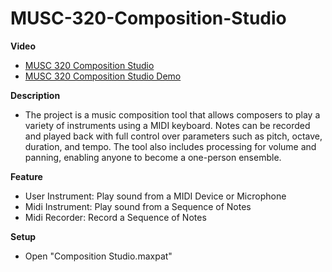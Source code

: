 # MUSC-320-Composition-Studio

**Video**

- [MUSC 320 Composition Studio](https://www.youtube.com/watch?v=S5PJFFVrTKY)
- [MUSC 320 Composition Studio Demo](https://www.youtube.com/watch?v=QoWMzQGrXeA)

**Description**

- The project is a music composition tool that allows composers to play a variety of instruments using a MIDI keyboard. Notes can be recorded and played back with full control over parameters such as pitch, octave, duration, and tempo. The tool also includes processing for volume and panning, enabling anyone to become a one-person ensemble.

**Feature**

- User Instrument:	Play sound from a MIDI Device or Microphone
- Midi Instrument:	Play sound from a Sequence of Notes
- Midi Recorder:		Record a Sequence of Notes

**Setup**

- Open "Composition Studio.maxpat"

